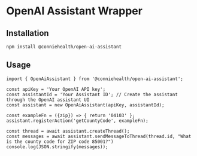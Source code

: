 # OpenAI Assistant Wrapper

## Installation
`npm install @conniehealth/open-ai-assistant`

## Usage
```
import { OpenAiAssistant } from '@conniehealth/open-ai-assistant';

const apiKey = 'Your OpenAI API key';
const assistantId = 'Your Assistant ID'; // Create the assistant through the OpenAI assistant UI
const assistant = new OpenAiAssistant(apiKey, assistantId);

const exampleFn = ({zip}) => { return '04103' };
assistant.registerAction('getCountyCode', exampleFn);

const thread = await assistant.createThread();
const messages = await assistant.sendMessageToThread(thread.id, "What is the county code for ZIP code 85001?")
console.log(JSON.stringify(messages));
```
